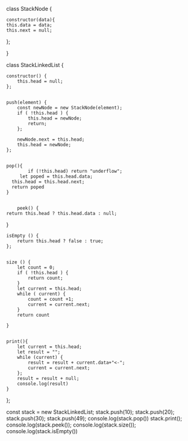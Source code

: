 class StackNode {
    
    constructor(data){
    this.data = data; 
    this.next = null;
};

}



class StackLinkedList {
    
    constructor() {
        this.head = null;
    };
    
    
    push(element) {
        const newNode = new StackNode(element);
        if ( !this.head ) {
            this.head = newNode;
            return;
        };
        
        newNode.next = this.head;
        this.head = newNode;
    };
    
    
    pop(){
            if (!this.head) return "underflow";
         let poped = this.head.data;
      this.head = this.head.next;
      return poped
    }
    

        peek() {
    return this.head ? this.head.data : null;
   }

    
    
    isEmpty () {
        return this.head ? false : true;
    };
    
    
    size () {
        let count = 0;
        if ( !this.head ) {
            return count;
        }
        let current = this.head;
        while ( current) {
            count = count +1;
            current = current.next;
        }
        return count
        
    }
    
    
    print(){
        let current = this.head;
        let result = "";
        while (current) {
            result = result + current.data+"<-";
            current = current.next;
        };
        result = result + null;
        console.log(result)
    }
    
};



const stack = new StackLinkedList;
stack.push(10);
stack.push(20);
stack.push(30);
stack.push(49);
console.log(stack.pop())
stack.print();
console.log(stack.peek());
console.log(stack.size());
console.log(stack.isEmpty())